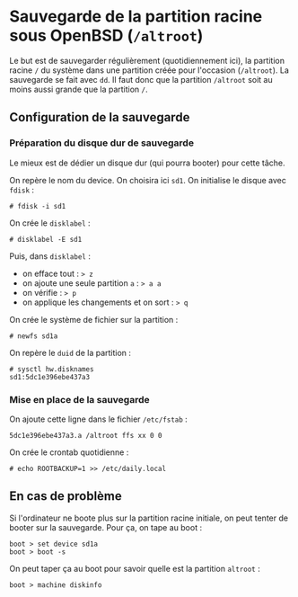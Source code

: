 Sauvegarde de la partition racine sous OpenBSD (`/altroot`)
===========================================================

Le but est de sauvegarder régulièrement (quotidiennement ici), la partition
racine `/` du système dans une partition créée pour l'occasion (`/altroot`).
La sauvegarde se fait avec `dd`. Il faut donc que la partition `/altroot` soit
au moins aussi grande que la partition `/`.

## Configuration de la sauvegarde

### Préparation du disque dur de sauvegarde

Le mieux est de dédier un disque dur (qui pourra booter) pour cette tâche.

On repère le nom du device. On choisira ici `sd1`. On initialise le disque
avec `fdisk` :
```
# fdisk -i sd1
```

On crée le `disklabel` :
```
# disklabel -E sd1
```

Puis, dans `disklabel` :

* on efface tout : `> z`
* on ajoute une seule partition `a` : `> a a`
* on vérifie : `> p`
* on applique les changements et on sort : `> q`

On crée le système de fichier sur la partition :
```
# newfs sd1a
```

On repère le `duid` de la partition :
```
# sysctl hw.disknames
sd1:5dc1e396ebe437a3
```

### Mise en place de la sauvegarde

On ajoute cette ligne dans le fichier `/etc/fstab` :
```
5dc1e396ebe437a3.a /altroot ffs xx 0 0
```

On crée le crontab quotidienne :
```
# echo ROOTBACKUP=1 >> /etc/daily.local
```

## En cas de problème

Si l'ordinateur ne boote plus sur la partition racine initiale, on peut
tenter de booter sur la sauvegarde. Pour ça, on tape au boot :
```
boot > set device sd1a
boot > boot -s
```

On peut taper ça au boot pour savoir quelle est la partition `altroot` :
```
boot > machine diskinfo
```
